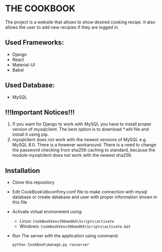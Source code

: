 # THE COOKBOOK

The project is a website that allows to show desired cooking recipe. It also allows the user to add new recipies if they are logged in.

## Used Frameworks:
 - Django
 - React
 - Material-UI
 - Babel

## Used Database:
 - MySQL

 ## !!!Important Notices!!!
 1. If you want for Django to work with MySQL you have to install proper version of mysqlclient. The best option is to download *.whl file and install it using pip.
 2. mysqlclient does not work with the newest versions of MySQL e.g. MySQL 8.0. There is a however workaround. There is a need to change the password checking from sha256 caching to standard, because the module mysqlclient does not work with the newest sha256.

## Installation
- Clone this repository
- Edit CookBook\dbconf\my.conf file to make connection with mysql database or create database and user with proper information shown in this file
- Activate virtual environment using:
  - Linux: 
  `CookBookVenv390amd64\Scripts\activate`
  - Windows: 
  `CookBookVenv390amd64\Scripts\activate.bat`
- Run The server with the application using command: 

   `python CookBook\manage.py runserver`
   
##
